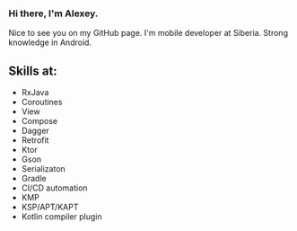 ### Hi there, I'm Alexey.

Nice to see you on my GitHub page. I'm mobile developer at Siberia. Strong knowledge in Android.

## Skills at:
- RxJava
- Coroutines
- View
- Compose
- Dagger
- Retrofit
- Ktor
- Gson
- Serializaton
- Gradle
- CI/CD automation
- KMP
- KSP/APT/KAPT
- Kotlin compiler plugin
